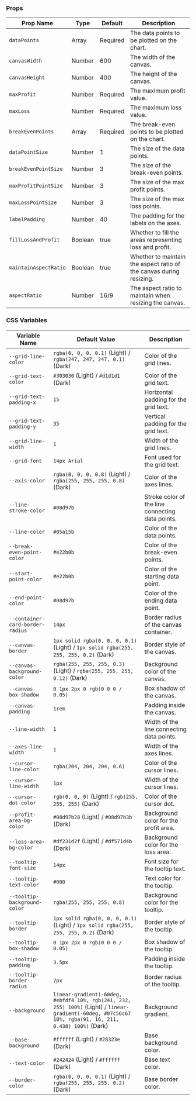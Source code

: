 ### Props

| Prop Name             | Type    | Default  | Description                                                         |
| --------------------- | ------- | -------- | ------------------------------------------------------------------- |
| `dataPoints`          | Array   | Required | The data points to be plotted on the chart.                         |
| `canvasWidth`         | Number  | 600      | The width of the canvas.                                            |
| `canvasHeight`        | Number  | 400      | The height of the canvas.                                           |
| `maxProfit`           | Number  | Required | The maximum profit value.                                           |
| `maxLoss`             | Number  | Required | The maximum loss value.                                             |
| `breakEvenPoints`     | Array   | Required | The break-even points to be plotted on the chart.                   |
| `dataPointSize`       | Number  | 1        | The size of the data points.                                        |
| `breakEvenPointSize`  | Number  | 3        | The size of the break-even points.                                  |
| `maxProfitPointSize`  | Number  | 3        | The size of the max profit points.                                  |
| `maxLossPointSize`    | Number  | 3        | The size of the max loss points.                                    |
| `labelPadding`        | Number  | 40       | The padding for the labels on the axes.                             |
| `fillLossAndProfit`   | Boolean | true     | Whether to fill the areas representing loss and profit.             |
| `maintainAspectRatio` | Boolean | true     | Whether to maintain the aspect ratio of the canvas during resizing. |
| `aspectRatio`         | Number  | 16/9     | The aspect ratio to maintain when resizing the canvas.              |

### CSS Variables

| Variable Name                    | Default Value                                                                                                                                            | Description                                      |
| -------------------------------- | -------------------------------------------------------------------------------------------------------------------------------------------------------- | ------------------------------------------------ |
| `--grid-line-color`              | `rgba(0, 0, 0, 0.1)` (Light) / `rgba(247, 247, 247, 0.1)` (Dark)                                                                                         | Color of the grid lines.                         |
| `--grid-text-color`              | `#303030` (Light) / `#d1d1d1` (Dark)                                                                                                                     | Color of the grid text.                          |
| `--grid-text-padding-x`          | `15`                                                                                                                                                     | Horizontal padding for the grid text.            |
| `--grid-text-padding-y`          | `35`                                                                                                                                                     | Vertical padding for the grid text.              |
| `--grid-line-width`              | `1`                                                                                                                                                      | Width of the grid lines.                         |
| `--grid-font`                    | `14px Arial`                                                                                                                                             | Font used for the grid text.                     |
| `--axis-color`                   | `rgba(0, 0, 0, 0.8)` (Light) / `rgba(255, 255, 255, 0.8)` (Dark)                                                                                         | Color of the axes lines.                         |
| `--line-stroke-color`            | `#08d97b`                                                                                                                                                | Stroke color of the line connecting data points. |
| `--line-color`                   | `#05a15b`                                                                                                                                                | Color of the data points.                        |
| `--break-even-point-color`       | `#e22b0b`                                                                                                                                                | Color of the break-even points.                  |
| `--start-point-color`            | `#e22b0b`                                                                                                                                                | Color of the starting data point.                |
| `--end-point-color`              | `#08d97b`                                                                                                                                                | Color of the ending data point.                  |
| `--container-card-border-radius` | `14px`                                                                                                                                                   | Border radius of the canvas container.           |
| `--canvas-border`                | `1px solid rgba(0, 0, 0, 0.1)` (Light) / `1px solid rgba(255, 255, 255, 0.2)` (Dark)                                                                     | Border style of the canvas.                      |
| `--canvas-background-color`      | `rgba(255, 255, 255, 0.3)` (Light) / `rgba(255, 255, 255, 0.12)` (Dark)                                                                                  | Background color of the canvas.                  |
| `--canvas-box-shadow`            | `0 1px 2px 0 rgb(0 0 0 / 0.05)`                                                                                                                          | Box shadow of the canvas.                        |
| `--canvas-padding`               | `1rem`                                                                                                                                                   | Padding inside the canvas.                       |
| `--line-width`                   | `1`                                                                                                                                                      | Width of the line connecting data points.        |
| `--axes-line-width`              | `1`                                                                                                                                                      | Width of the axes lines.                         |
| `--cursor-line-color`            | `rgba(204, 204, 204, 0.6)`                                                                                                                               | Color of the cursor lines.                       |
| `--cursor-line-width`            | `1px`                                                                                                                                                    | Width of the cursor lines.                       |
| `--cursor-dot-color`             | `rgb(0, 0, 0)` (Light) / `rgb(255, 255, 255)` (Dark)                                                                                                     | Color of the cursor dot.                         |
| `--profit-area-bg-color`         | `#08d97b28` (Light) / `#08d97b3b` (Dark)                                                                                                                 | Background color for the profit area.            |
| `--loss-area-bg-color`           | `#df231d2f` (Light) / `#df571d4b` (Dark)                                                                                                                 | Background color for the loss area.              |
| `--tooltip-font-size`            | `14px`                                                                                                                                                   | Font size for the tooltip text.                  |
| `--tooltip-text-color`           | `#000`                                                                                                                                                   | Text color for the tooltip.                      |
| `--tooltip-background-color`     | `rgba(255, 255, 255, 0.8)`                                                                                                                               | Background color for the tooltip.                |
| `--tooltip-border`               | `1px solid rgba(0, 0, 0, 0.1)` (Light) / `1px solid rgba(255, 255, 255, 0.2)` (Dark)                                                                     | Border style of the tooltip.                     |
| `--tooltip-box-shadow`           | `0 1px 2px 0 rgb(0 0 0 / 0.05)`                                                                                                                          | Box shadow of the tooltip.                       |
| `--tooltip-padding`              | `3.5px`                                                                                                                                                  | Padding inside the tooltip.                      |
| `--tooltip-border-radius`        | `7px`                                                                                                                                                    | Border radius of the tooltip.                    |
| `--background`                   | `linear-gradient(-60deg, #ebfdf4 10%, rgb(241, 232, 255) 100%)` (Light) / `linear-gradient(-60deg, #07c56c67 10%, rgba(91, 16, 211, 0.438) 100%)` (Dark) | Background gradient.                             |
| `--base-background`              | `#ffffff` (Light) / `#28323e` (Dark)                                                                                                                     | Base background color.                           |
| `--text-color`                   | `#242424` (Light) / `#ffffff` (Dark)                                                                                                                     | Base text color.                                 |
| `--border-color`                 | `rgba(0, 0, 0, 0.1)` (Light) / `rgba(255, 255, 255, 0.2)` (Dark)                                                                                         | Base border color.                               |
